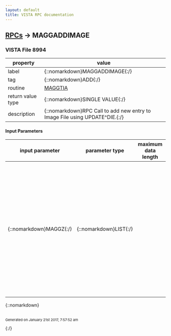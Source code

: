 ```yaml
---
layout: default
title: VISTA RPC documentation
---
```




## [RPCs](TableOfContent.md) &#8594; MAGGADDIMAGE 



### VISTA File 8994 


 property | value 
--- | --- 
 label | {::nomarkdown}MAGGADDIMAGE{:/}
 tag | {::nomarkdown}ADD{:/}
 routine | [MAGGTIA](http://code.osehra.org/dox/Routine_MAGGTIA_source.html)
 return value type | {::nomarkdown}SINGLE VALUE{:/}
 description | {::nomarkdown}RPC Call to add new entry to Image File using UPDATE^DIE.{:/}

#### Input Parameters

| input parameter | parameter type | maximum data length | required | description | 
| --- | --- | --- | --- | --- | 
| {::nomarkdown}MAGGZ{:/} | {::nomarkdown}LIST{:/} |  | {::nomarkdown}true{:/} | {::nomarkdown}MAGGZ is an array of fields and their entries.   i.e. MAGGZ(1)=\.5^38\   field .5   data is 38 If Long Description is included in fields, we create a new array to holdthe text, and pass that to UPDATE^DIE. If this entry is an object group then MAGGZ(n)=\2005.04^344\(The field 2005.04 is the OBJECT GROUP MULTIPLE.) Special processing is done to 'coded' entries.i.e. MAGGZ(n)=\ABS^STUFFONLY\  The \ABS\ code tells routine to take extraaction depending on piece 2, \STUFFONLY\, which says to NOT schedule theabstract to be created by the background processor.{:/} | 

{::nomarkdown} <br/><br/><p style="font-size: 11px">Generated on January 21st 2017, 7:57:52 am</p>{:/}